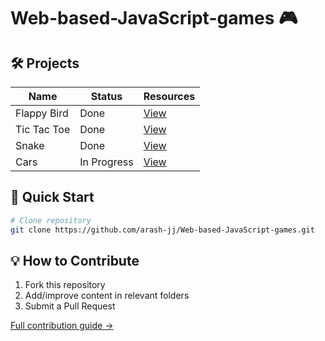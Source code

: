 
# Web-based-JavaScript-games 🎮 

## 🛠️ Projects

| Name       | Status     | Resources                      |
|----------------|------------|--------------------------------|
| Flappy Bird       | Done | [View](games/Flappy-Bird)       |
| Tic Tac Toe      | Done | [View](games/Tic-Tac-Toe)       |
| Snake      | Done | [View](games/snake)       |
| Cars        | In Progress | [View](games/)        |


## 🚀 Quick Start
```bash
# Clone repository
git clone https://github.com/arash-jj/Web-based-JavaScript-games.git
```
## 💡 How to Contribute
1. Fork this repository
2. Add/improve content in relevant folders
3. Submit a Pull Request

[Full contribution guide →](CONTRIBUTING.md)
